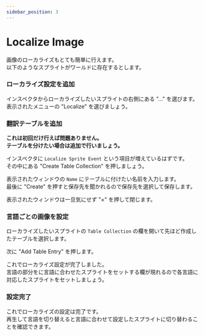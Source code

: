 ```yaml
---
sidebar_position: 3
---
```


# Localize Image

画像のローカライズもとても簡単に行えます。  
以下のようなスプライトがワールドに存在するとします。  
<!-- ![](img/localize-image-01.png) -->

### ローカライズ設定を追加

インスペクタからローカライズしたいスプライトの右側にある "…" を選びます。  
表示されたメニューの "Localize" を選びましょう。  
<!-- ![](img/localize-image-02.png) -->

### 翻訳テーブルを追加

**これは初回だけ行えば問題ありません。**  
**テーブルを分けたい場合は追加で行いましょう。**

インスペクタに `Localize Sprite Event` という項目が増えているはずです。  
その中にある "Create Table Collection" を押しましょう。  
<!-- ![](img/localize-image-03.png)   -->

表示されたウィンドウの `Name` にテーブルに付けたい名前を入力します。  
最後に "Create" を押すと保存先を聞かれるので保存先を選択して保存します。  
<!-- ![](img/localize-image-04.png) -->

表示されたウィンドウは一旦気にせず "×" を押して閉じます。

### 言語ごとの画像を設定

ローカライズしたいスプライトの `Table Collection` の欄を開いて先ほど作成したテーブルを選択します。  
<!-- ![](img/localize-image-05.png) -->

次に "Add Table Entry" を押します。  
<!-- ![](img/localize-image-06.png) -->

これでローカライズ設定が完了しました。  
言語の部分をに言語に合わせたスプライトをセットする欄が現れるので各言語に対応したスプライトをセットしましょう。  
<!-- ![](img/localize-image-07.png) -->

### 設定完了

これでローカライズの設定は完了です。  
再生して言語を切り替えると言語に合わせて設定したスプライトに切り替わることを確認できます。  
<!-- ![](img/localize-image-08.gif) -->

